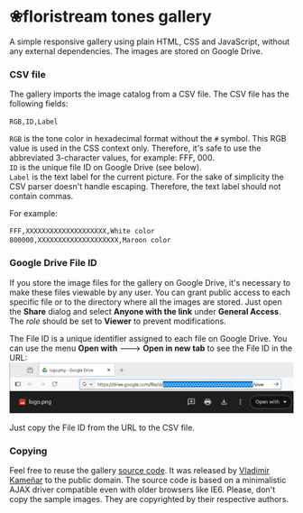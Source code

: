 # ❀floristream tones gallery

A simple responsive gallery using plain HTML, CSS and JavaScript, without any external dependencies. The images are stored on Google Drive.  

### CSV file

The gallery imports the image catalog from a CSV file. The CSV file has the following fields:

`RGB,ID,Label`

`RGB` is the tone color in hexadecimal format without the `#` symbol.
This RGB value is used in the CSS context only. Therefore, it's safe to use the abbreviated 3-character values, for example: FFF, 000.  
`ID` is the unique file ID on Google Drive (see below).  
`Label` is the text label for the current picture. For the sake of simplicity the CSV parser doesn't handle escaping.
Therefore, the text label should not contain commas.  

For example:

```
FFF,XXXXXXXXXXXXXXXXXXXX,White color
800000,XXXXXXXXXXXXXXXXXXXX,Maroon color
```

### Google Drive File ID

If you store the image files for the gallery on Google Drive, it's necessary to make these files viewable by any user.
You can grant public access to each specific file or to the directory where all the images are stored. Just open
the **Share** dialog and select **Anyone with the link** under **General Access**. The *role* should be set to **Viewer**
to prevent modifications.  

The File ID is a unique identifier assigned to each file on Google Drive. You can use the menu **Open with** 🡒 **Open in new tab**
to see the File ID in the URL:  
![File ID](img/file_id.png)

Just copy the File ID from the URL to the CSV file.  

### Copying

Feel free to reuse the gallery [source code](src/gallery.js). It was released by [Vladimir Kameñar](https://github.com/vkamenar)
to the public domain. The source code is based on a minimalistic AJAX driver compatible even with older browsers like IE6.
Please, don't copy the sample images. They are copyrighted by their respective authors.  

